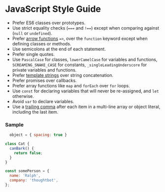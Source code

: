 JavaScript Style Guide
==========

* Prefer ES6 classes over prototypes.
* Use strict equality checks (`===` and `!==`) except when comparing against
  (`null` or `undefined`).
* Prefer [arrow functions] `=>`, over the `function` keyword except when
  defining classes or methods.
* Use semicolons at the end of each statement.
* Prefer single quotes.
* Use `PascalCase` for classes, `lowerCamelCase` for variables and functions,
  `SCREAMING_SNAKE_CASE` for constants, `_singleLeadingUnderscore` for private
  variables and functions.
* Prefer [template strings] over string concatenation.
* Prefer promises over callbacks.
* Prefer array functions like `map` and `forEach` over `for` loops.
* Use `const` for declaring variables that will never be re-assigned, and `let`
  otherwise.
* Avoid `var` to declare variables.
* Use a [trailing comma] after each item in a multi-line array or object
  literal, including the last item.
  
### Sample
  
``` javascript
  object = { spacing: true }

class Cat {
  canBark() {
    return false;
  }
}

const somePerson = {
  name: 'Ralph',
  company: 'thoughtbot',
};
```

[template strings]: https://developer.mozilla.org/en-US/docs/Web/JavaScript/Reference/template_strings
[arrow functions]: https://developer.mozilla.org/en-US/docs/Web/JavaScript/Reference/Functions/Arrow_functions
[trailing comma]: /style/javascript/sample.js#L11
